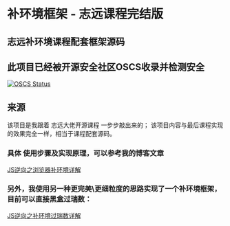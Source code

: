 # 补环境框架 - 志远课程完结版
## 志远补环境课程配套框架源码
## 此项目已经被开源安全社区OSCS收录并检测安全
[![OSCS Status](https://www.oscs1024.com/platform/badge/fanchangrui/catvm.svg?size=small)](https://www.oscs1024.com/project/fanchangrui/catvm?ref=badge_small)

## 来源
该项目是我跟着 志远大佬开源课程 一步步敲出来的；
该项目内容与最后课程实现的效果完全一样，相当于课程配套源码。


### 具体 使用步骤及实现原理，可以参考我的博客文章
[JS逆向之浏览器补环境详解](https://blog.csdn.net/qq_36291294/article/details/127699273)
### 另外，我使用另一种更完美\更细粒度的思路实现了一个补环境框架，目前可以直接黑盒过瑞数：
[JS逆向之补环境过瑞数详解](https://blog.csdn.net/qq_36291294/article/details/128600583)